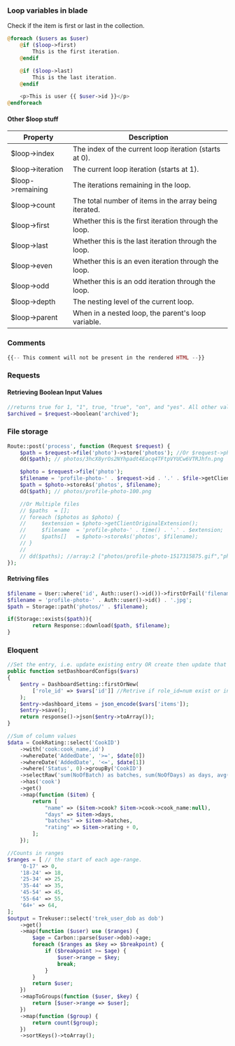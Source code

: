 ### Loop variables in blade
Check if the item is first or last in the collection.
```php
@foreach ($users as $user)
    @if ($loop->first)
        This is the first iteration.
    @endif

    @if ($loop->last)
        This is the last iteration.
    @endif

    <p>This is user {{ $user->id }}</p>
@endforeach
```
#### Other $loop stuff
| Property      | Description |
| ----------- | ----------- |
| $loop->index      | The index of the current loop iteration (starts at 0).       |
| $loop->iteration   | The current loop iteration (starts at 1).        |
| $loop->remaining   | The iterations remaining in the loop.        |
| $loop->count   | The total number of items in the array being iterated.        |
| $loop->first   | Whether this is the first iteration through the loop.        |
| $loop->last   | Whether this is the last iteration through the loop.        |
| $loop->even   | Whether this is an even iteration through the loop.        |
| $loop->odd   | Whether this is an odd iteration through the loop.        |
| $loop->depth   | The nesting level of the current loop.        |
| $loop->parent   | When in a nested loop, the parent's loop variable.        |

### Comments
```php
{{-- This comment will not be present in the rendered HTML --}}
```

### Requests 
#### Retrieving Boolean Input Values
```php
//returns true for 1, "1", true, "true", "on", and "yes". All other values will return false:
$archived = $request->boolean('archived'); 
```

### File storage
```php
Route::post('process', function (Request $request) {
    $path = $request->file('photo')->store('photos'); //Or $request->photo->store('images')
    dd($path); // photos/3hcX8yrOs2NYhpadt4Eacq4TFtpVYUCw6VTRJhfn.png

    $photo = $request->file('photo');
    $filename = 'profile-photo-' . $request->id . '.' . $file->getClientOriginalExtension(); //Or $request->photo->extension()
    $path = $photo->storeAs('photos', $filename);
    dd($path); // photos/profile-photo-100.png

    //Or Multiple files
    // $paths  = [];
    // foreach ($photos as $photo) {
    //     $extension = $photo->getClientOriginalExtension();
    //     $filename  = 'profile-photo-' . time() . '.' . $extension;
    //     $paths[]   = $photo->storeAs('photos', $filename);
    // }
    //
    // dd($paths); //array:2 ["photos/profile-photo-1517315875.gif","photos/profile-photo-1517315875.png"]
});
```

#### Retriving files
```php
$filename = User::where('id', Auth::user()->id())->firstOrFail('filename');
$filename = 'profile-photo-' . Auth::user()->id() . '.jpg';
$path = Storage::path('photos/' . $filename);

if(Storage::exists($path)){
        return Response::download($path, $filename);
}
```

### Eloquent
```php
//Set the entry, i.e. update existing entry OR create then update that entry
public function setDashboardConfigs($vars)
{ 
    $entry = DashboardSetting::firstOrNew(
        ['role_id' => $vars['id']] //Retrive if role_id=num exist or instantiate a new DashboardSetting instance
    );
    $entry->dashboard_items = json_encode($vars['items']);
    $entry->save();
    return response()->json($entry->toArray());
}

//Sum of column values
$data = CookRating::select('CookID')
    ->with('cook:cook_name,id')
    ->whereDate('AddedDate', '>=', $date[0])
    ->whereDate('AddedDate', '<=', $date[1])
    ->where('Status', 0)->groupBy('CookID')
    ->selectRaw('sum(NoOfBatch) as batches, sum(NoOfDays) as days, avg(Value) as rating')
    ->has('cook')
    ->get()
    ->map(function ($item) {
        return [
            "name" => ($item->cook? $item->cook->cook_name:null),
            "days" => $item->days,
            "batches" => $item->batches,
            "rating" => $item->rating + 0,
        ];
    });

//Counts in ranges
$ranges = [ // the start of each age-range.
    '0-17' => 0,
    '18-24' => 18,
    '25-34' => 25,
    '35-44' => 35,
    '45-54' => 45,
    '55-64' => 55,
    '64+' => 64,
];
$output = Trekuser::select('trek_user_dob as dob')
    ->get()
    ->map(function ($user) use ($ranges) {
        $age = Carbon::parse($user->dob)->age;
        foreach ($ranges as $key => $breakpoint) {
            if ($breakpoint >= $age) {
                $user->range = $key;
                break;
            }
        }
        return $user;
    })
    ->mapToGroups(function ($user, $key) {
        return [$user->range => $user];
    })
    ->map(function ($group) {
        return count($group);
    })
    ->sortKeys()->toArray();

```
